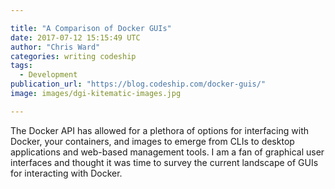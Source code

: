 ```yaml
---

title: "A Comparison of Docker GUIs"
date: 2017-07-12 15:15:49 UTC
author: "Chris Ward"
categories: writing codeship
tags:
  - Development
publication_url: "https://blog.codeship.com/docker-guis/"
image: images/dgi-kitematic-images.jpg

---
```

The Docker API has allowed for a plethora of options for interfacing with Docker, your containers, and images to emerge from CLIs to desktop applications and web-based management tools. I am a fan of graphical user interfaces and thought it was time to survey the current landscape of GUIs for interacting with Docker.

